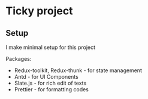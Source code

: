 # Ticky project

## Setup

I make minimal setup for this project

Packages:

- Redux-toolkit, Redux-thunk - for state management
- Antd - for UI Components
- Slate.js - for rich edit of texts
- Prettier - for formatting codes
